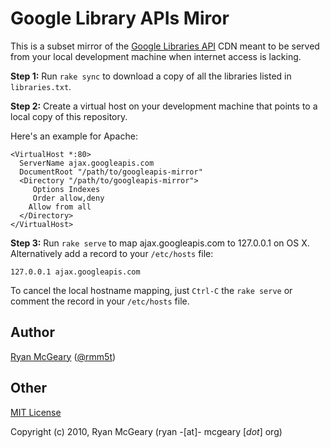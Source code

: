 # Google Library APIs Miror

This is a subset mirror of the [Google Libraries
API](http://code.google.com/apis/libraries/devguide.html) CDN meant to be served
from your local development machine when internet access is lacking.

**Step 1:** Run `rake sync` to download a copy of all the libraries listed in
  `libraries.txt`.

**Step 2:** Create a virtual host on your development machine that points to a
  local copy of this repository.

Here's an example for Apache:

    <VirtualHost *:80>
      ServerName ajax.googleapis.com
      DocumentRoot "/path/to/googleapis-mirror"
      <Directory "/path/to/googleapis-mirror">
         Options Indexes
         Order allow,deny
        Allow from all
      </Directory>
    </VirtualHost>

**Step 3:** Run `rake serve` to map ajax.googleapis.com to 127.0.0.1 on OS X.
  Alternatively add a record to your `/etc/hosts` file:

    127.0.0.1 ajax.googleapis.com

To cancel the local hostname mapping, just `Ctrl-C` the `rake serve` or comment
the record in your `/etc/hosts` file.

## Author

[Ryan McGeary](http://ryan.mcgeary.org) ([@rmm5t](http://twitter.com/rmm5t))

## Other

[MIT License](http://www.opensource.org/licenses/mit-license.php)

Copyright (c) 2010, Ryan McGeary (ryan -[at]- mcgeary [*dot*] org)
